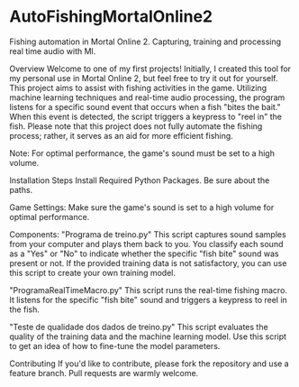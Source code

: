 # AutoFishingMortalOnline2
Fishing automation in Mortal Online 2. Capturing, training and processing real time audio with Ml.

Overview
Welcome to one of my first projects! Initially, I created this tool for my personal use in Mortal Online 2, but feel free to try it out for yourself. This project aims to assist with fishing activities in the game. Utilizing machine learning techniques and real-time audio processing, the program listens for a specific sound event that occurs when a fish "bites the bait." When this event is detected, the script triggers a keypress to "reel in" the fish. Please note that this project does not fully automate the fishing process; rather, it serves as an aid for more efficient fishing.

Note: For optimal performance, the game's sound must be set to a high volume.

Installation Steps
Install Required Python Packages.
Be sure about the paths.

Game Settings:
Make sure the game's sound is set to a high volume for optimal performance.

Components:
"Programa de treino.py"
This script captures sound samples from your computer and plays them back to you. You classify each sound as a "Yes" or "No" to indicate whether the specific "fish bite" sound was present or not. If the provided training data is not satisfactory, you can use this script to create your own training model.

"ProgramaRealTimeMacro.py"
This script runs the real-time fishing macro. It listens for the specific "fish bite" sound and triggers a keypress to reel in the fish.

"Teste de qualidade dos dados de treino.py"
This script evaluates the quality of the training data and the machine learning model. Use this script to get an idea of how to fine-tune the model parameters.

Contributing
If you'd like to contribute, please fork the repository and use a feature branch. Pull requests are warmly welcome.

